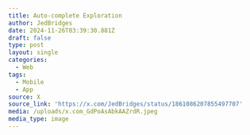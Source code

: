 ```yaml
---
title: Auto-complete Exploration
author: JedBridges
date: 2024-11-26T03:39:30.881Z
draft: false
type: post
layout: single
categories:
  - Web
tags:
  - Mobile
  - App
source: X
source_link: 'https://x.com/JedBridges/status/1861086207855497707'
media: /uploads/x.com_GdPoAsAbkAAZrdR.jpeg
media_type: image
---
```


